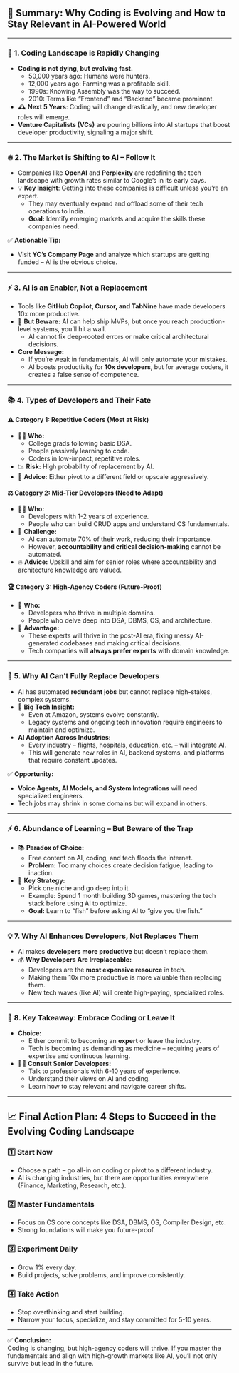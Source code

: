 ## 🚀 **Summary: Why Coding is Evolving and How to Stay Relevant in AI-Powered World**

---

### 🎯 **1. Coding Landscape is Rapidly Changing**
- **Coding is not dying, but evolving fast.**  
    - 50,000 years ago: Humans were hunters.  
    - 12,000 years ago: Farming was a profitable skill.  
    - 1990s: Knowing Assembly was the way to succeed.  
    - 2010: Terms like “Frontend” and “Backend” became prominent.
- 🕰️ **Next 5 Years**: Coding will change drastically, and new developer roles will emerge.  
- **Venture Capitalists (VCs)** are pouring billions into AI startups that boost developer productivity, signaling a major shift.

---

### 🔥 **2. The Market is Shifting to AI – Follow It**
- Companies like **OpenAI** and **Perplexity** are redefining the tech landscape with growth rates similar to Google’s in its early days.  
- 💡 **Key Insight**: Getting into these companies is difficult unless you’re an expert.  
    - They may eventually expand and offload some of their tech operations to India.  
    - **Goal:** Identify emerging markets and acquire the skills these companies need.  

✅ **Actionable Tip:**  
- Visit **YC’s Company Page** and analyze which startups are getting funded – AI is the obvious choice.

---

### ⚡ **3. AI is an Enabler, Not a Replacement**
- Tools like **GitHub Copilot, Cursor, and TabNine** have made developers 10x more productive.  
- 🧠 **But Beware:** AI can help ship MVPs, but once you reach production-level systems, you’ll hit a wall.  
    - AI cannot fix deep-rooted errors or make critical architectural decisions.  
- **Core Message:**  
    - If you’re weak in fundamentals, AI will only automate your mistakes.  
    - AI boosts productivity for **10x developers**, but for average coders, it creates a false sense of competence.  

---

### 📚 **4. Types of Developers and Their Fate**
#### ⚠️ **Category 1: Repetitive Coders (Most at Risk)**
- 👩‍💻 **Who:**  
    - College grads following basic DSA.  
    - People passively learning to code.  
    - Coders in low-impact, repetitive roles.  
- 📉 **Risk:** High probability of replacement by AI.  
- 🔄 **Advice:** Either pivot to a different field or upscale aggressively.

#### ⚖️ **Category 2: Mid-Tier Developers (Need to Adapt)**
- 👨‍💻 **Who:**  
    - Developers with 1-2 years of experience.  
    - People who can build CRUD apps and understand CS fundamentals.  
- 🎯 **Challenge:**  
    - AI can automate 70% of their work, reducing their importance.  
    - However, **accountability and critical decision-making** cannot be automated.  
- 🔥 **Advice:** Upskill and aim for senior roles where accountability and architecture knowledge are valued.

#### 🏆 **Category 3: High-Agency Coders (Future-Proof)**
- 🎯 **Who:**  
    - Developers who thrive in multiple domains.  
    - People who delve deep into DSA, DBMS, OS, and architecture.  
- 🚀 **Advantage:**  
    - These experts will thrive in the post-AI era, fixing messy AI-generated codebases and making critical decisions.
    - Tech companies will **always prefer experts** with domain knowledge.

---

### 🤔 **5. Why AI Can’t Fully Replace Developers**
- AI has automated **redundant jobs** but cannot replace high-stakes, complex systems.  
- 🏢 **Big Tech Insight:**  
    - Even at Amazon, systems evolve constantly.  
    - Legacy systems and ongoing tech innovation require engineers to maintain and optimize.  
- **AI Adoption Across Industries:**  
    - Every industry – flights, hospitals, education, etc. – will integrate AI.  
    - This will generate new roles in AI, backend systems, and platforms that require constant updates.

✅ **Opportunity:**  
- **Voice Agents, AI Models, and System Integrations** will need specialized engineers.  
- Tech jobs may shrink in some domains but will expand in others.

---

### ⚡ **6. Abundance of Learning – But Beware of the Trap**
- 📚 **Paradox of Choice:**  
    - Free content on AI, coding, and tech floods the internet.  
    - **Problem:** Too many choices create decision fatigue, leading to inaction.  
- 🎯 **Key Strategy:**  
    - Pick one niche and go deep into it.  
    - Example: Spend 1 month building 3D games, mastering the tech stack before using AI to optimize.  
    - **Goal:** Learn to “fish” before asking AI to “give you the fish.”

---

### 💡 **7. Why AI Enhances Developers, Not Replaces Them**
- AI makes **developers more productive** but doesn’t replace them.  
- 💰 **Why Developers Are Irreplaceable:**  
    - Developers are the **most expensive resource** in tech.  
    - Making them 10x more productive is more valuable than replacing them.  
    - New tech waves (like AI) will create high-paying, specialized roles.  

---

### 🧠 **8. Key Takeaway: Embrace Coding or Leave It**
- **Choice:**  
    - Either commit to becoming an **expert** or leave the industry.  
    - Tech is becoming as demanding as medicine – requiring years of expertise and continuous learning.  
- 👨‍🎓 **Consult Senior Developers:**  
    - Talk to professionals with 6-10 years of experience.  
    - Understand their views on AI and coding.  
    - Learn how to stay relevant and navigate career shifts.

---

## 📈 **Final Action Plan: 4 Steps to Succeed in the Evolving Coding Landscape**
### 1️⃣ **Start Now**  
- Choose a path – go all-in on coding or pivot to a different industry.  
- AI is changing industries, but there are opportunities everywhere (Finance, Marketing, Research, etc.).

### 2️⃣ **Master Fundamentals**  
- Focus on CS core concepts like DSA, DBMS, OS, Compiler Design, etc.  
- Strong foundations will make you future-proof.

### 3️⃣ **Experiment Daily**  
- Grow 1% every day.  
- Build projects, solve problems, and improve consistently.

### 4️⃣ **Take Action**  
- Stop overthinking and start building.  
- Narrow your focus, specialize, and stay committed for 5-10 years.

---

✅ **Conclusion:**  
Coding is changing, but high-agency coders will thrive. If you master the fundamentals and align with high-growth markets like AI, you’ll not only survive but lead in the future.
